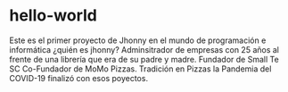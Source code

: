 # hello-world
Este es el primer proyecto de Jhonny en el mundo de programación e informática
¿quién es jhonny?
Adminsitrador de empresas con 25 años al frente de una librería que era de su padre y madre. 
Fundador de Small Te SC 
Co-Fundador de MoMo Pizzas. Tradición en Pizzas
la  Pandemia del  COVID-19 finalizó con esos poyectos.

